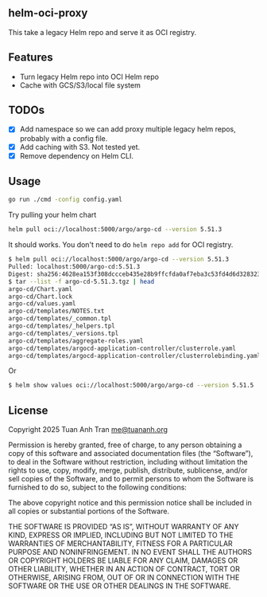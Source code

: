 helm-oci-proxy
--------------

This take a legacy Helm repo and serve it as OCI registry.

## Features

- Turn legacy Helm repo into OCI Helm repo
- Cache with GCS/S3/local file system

## TODOs

- [x] Add namespace so we can add proxy multiple legacy helm repos, probably with a config file.
- [x] Add caching with S3. Not tested yet.
- [x] Remove dependency on Helm CLI.

## Usage

```sh
go run ./cmd -config config.yaml
```

Try pulling your helm chart

```sh
helm pull oci://localhost:5000/argo/argo-cd --version 5.51.3
```

It should works.
You don't need to do `helm repo add` for OCI registry.

```sh
$ helm pull oci://localhost:5000/argo/argo-cd --version 5.51.3
Pulled: localhost:5000/argo-cd:5.51.3
Digest: sha256:4628ea153f308dccceb435e28b9ffcfda0af7eba3c53fd4d6d328323ee71c5fc
$ tar --list -f argo-cd-5.51.3.tgz | head
argo-cd/Chart.yaml
argo-cd/Chart.lock
argo-cd/values.yaml
argo-cd/templates/NOTES.txt
argo-cd/templates/_common.tpl
argo-cd/templates/_helpers.tpl
argo-cd/templates/_versions.tpl
argo-cd/templates/aggregate-roles.yaml
argo-cd/templates/argocd-application-controller/clusterrole.yaml
argo-cd/templates/argocd-application-controller/clusterrolebinding.yaml
```

Or

```sh
$ helm show values oci://localhost:5000/argo/argo-cd --version 5.51.5
```

## License

Copyright 2025 Tuan Anh Tran <me@tuananh.org>

Permission is hereby granted, free of charge, to any person obtaining a copy of this software and associated documentation files (the “Software”), to deal in the Software without restriction, including without limitation the rights to use, copy, modify, merge, publish, distribute, sublicense, and/or sell copies of the Software, and to permit persons to whom the Software is furnished to do so, subject to the following conditions:

The above copyright notice and this permission notice shall be included in all copies or substantial portions of the Software.

THE SOFTWARE IS PROVIDED “AS IS”, WITHOUT WARRANTY OF ANY KIND, EXPRESS OR IMPLIED, INCLUDING BUT NOT LIMITED TO THE WARRANTIES OF MERCHANTABILITY, FITNESS FOR A PARTICULAR PURPOSE AND NONINFRINGEMENT. IN NO EVENT SHALL THE AUTHORS OR COPYRIGHT HOLDERS BE LIABLE FOR ANY CLAIM, DAMAGES OR OTHER LIABILITY, WHETHER IN AN ACTION OF CONTRACT, TORT OR OTHERWISE, ARISING FROM, OUT OF OR IN CONNECTION WITH THE SOFTWARE OR THE USE OR OTHER DEALINGS IN THE SOFTWARE.
